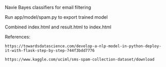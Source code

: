 Navie Bayes classifiers for email filtering

Run app/model/spam.py to export trained model

Combined index.html and result.html to index.html



References:

    https://towardsdatascience.com/develop-a-nlp-model-in-python-deploy-it-with-flask-step-by-step-744f3bdd7776

    https://www.kaggle.com/uciml/sms-spam-collection-dataset/download
    

